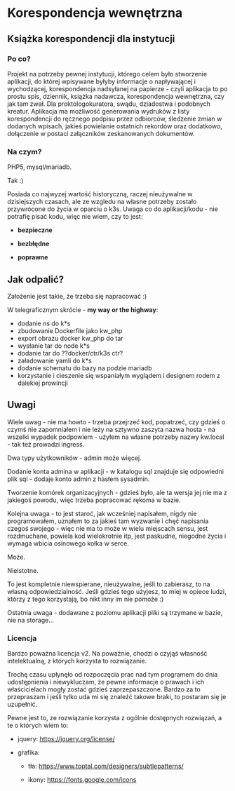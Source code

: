# Korespondencja wewnętrzna
## Książka korespondencji dla instytucji
### Po co?
Projekt na potrzeby pewnej instytucji, którego celem było stworzenie aplikacji, do której wpisywane byłyby informacje o napływającej i wychodzącej, korespondencja nadsyłanej na papierze - czyli aplikacja to po prostu spis, dziennik, książka nadawcza, korespondencja wewnętrzna, czy jak tam zwał. Dla proktologokuratora, swądu, dziadostwa i podobnych kreatur. Aplikacja ma możliwość generowania wydruków z listy korespondencji do ręcznego podpisu przez odbiorców, śledzenie zmian w dodanych wpisach, jakieś powielanie ostatnich rekordów oraz dodatkowo, dołączenie w postaci załączników zeskanowanych dokumentów.
### Na czym?

PHP5, mysql/mariadb.

Tak :)

Posiada co najwyzej wartość historyczną, raczej nieużywalne w dzisiejszych czasach, ale ze wzgledu na własne potrzeby zostało przywrócone do życia w oparciu o k3s.
Uwaga co do aplikacji/kodu - nie potrafię pisać kodu, więc nie wiem, czy to jest:

- **bezpieczne**

- **bezbłędne**

- **poprawne**


## Jak odpalić?
Założenie jest takie, że trzeba się napracować :)

W telegraficznym skrócie - **my way or the highway**:

- dodanie ns do k*s
- zbudowanie Dockerfile jako kw_php
- export obrazu docker kw_php do tar
- wysłanie tar do node k*s
- dodanie tar do ??docker/ctr/k3s ctr?
- załadowanie yamli do k*s
- dodanie schematu do bazy na podzie mariadb
- korzystanie i cieszenie się wspaniałym wyglądem i designem rodem z dalekiej prowincji

## Uwagi
Wiele uwag - nie ma howto - trzeba przejrzeć kod, popatrzeć, czy gdzieś o czymś nie zapomniałem i nie leży na sztywno zaszyta nazwa hosta - na wszelki wypadek podpowiem - użyłem na własne potrzeby nazwy kw.local - tak też prowadzi ingress.

Dwa typy użytkowników - admin może więcej.

Dodanie konta admina w aplikacji - w katalogu sql znajduje się odpowiedni plik sql - dodaje konto admin z hasłem sysadmin.

Tworzenie komórek organizacyjnych - gdzieś było, ale ta wersja jej nie ma z jakiegoś powodu, więc trzeba popracować rękoma w bazie.

Kolejna uwaga - to jest staroć, jak wcześniej napisałem, nigdy nie programowałem, uznałem to za jakieś tam wyzwanie i chęć napisania czegoś swojego - więc nie ma to może w wielu miejscach sensu, jest rozdmuchane, powiela kod wielokrotnie itp, jest paskudne, niegodne życia i wymaga wbicia osinowego kołka w serce. 

Może.

Nieistotne. 

To jest kompletnie niewspierane, nieużywalne, jeśli to zabierasz, to na własną odpowiedzialność. Jeśli gdzieś tego użyjesz, to miej w opiece ludzi, którzy z tego korzystają, bo nikt inny im nie pomoże :)

Ostatnia uwaga - dodawane z poziomu aplikacji pliki są trzymane w bazie, nie na storage...


### Licencja

Bardzo poważna licencja v2.
Na poważnie, chodzi o czyjąś własność intelektualną, z których korzysta to rozwiązanie.

Trochę czasu upłynęło od rozpoczęcia prac nad tym programem do dnia udostępnienia i niewykluczam, że pewne informacje o prawach i ich właścicielach mogły zostać gdzieś zaprzepaszczone. 
Bardzo za to przepraszam i jeśli tylko uda mi się znaleźć takowe braki, to postaram się je uzupełnić. 

Pewne jest to, ze rozwiązanie korzysta z ogólnie dostępnych rozwiązań, a te o których wiem to:

- jquery: https://jquery.org/license/

- grafika:

    - tła: https://www.toptal.com/designers/subtlepatterns/

    - ikony: https://fonts.google.com/icons
